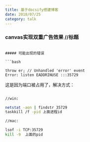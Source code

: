 ```yaml
---
title: 基于docsify搭建博客
date: 2018/07/25
category: talk
---
```


### canvas实现双重广告效果    //标题
```

##### 可能出现的错误

```bash

throw er; // Unhandled 'error' event
Error: listen EADDRINUSE :::35729

```
这是因为端口被占用了，解决方式：
```bash

//win:

netstat -aon | findstr 35729
taskkill /f -pid 上面进程id

//mac:

lsof -i TCP:35729
kill -9  上面的pid

```


